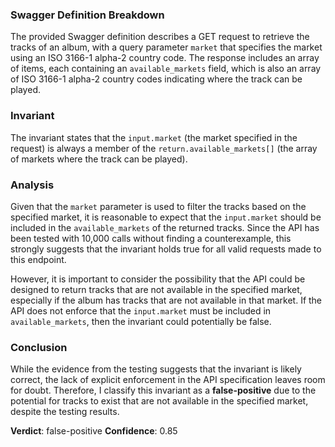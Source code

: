 ### Swagger Definition Breakdown
The provided Swagger definition describes a GET request to retrieve the tracks of an album, with a query parameter `market` that specifies the market using an ISO 3166-1 alpha-2 country code. The response includes an array of items, each containing an `available_markets` field, which is also an array of ISO 3166-1 alpha-2 country codes indicating where the track can be played.

### Invariant
The invariant states that the `input.market` (the market specified in the request) is always a member of the `return.available_markets[]` (the array of markets where the track can be played).

### Analysis
Given that the `market` parameter is used to filter the tracks based on the specified market, it is reasonable to expect that the `input.market` should be included in the `available_markets` of the returned tracks. Since the API has been tested with 10,000 calls without finding a counterexample, this strongly suggests that the invariant holds true for all valid requests made to this endpoint. 

However, it is important to consider the possibility that the API could be designed to return tracks that are not available in the specified market, especially if the album has tracks that are not available in that market. If the API does not enforce that the `input.market` must be included in `available_markets`, then the invariant could potentially be false. 

### Conclusion
While the evidence from the testing suggests that the invariant is likely correct, the lack of explicit enforcement in the API specification leaves room for doubt. Therefore, I classify this invariant as a **false-positive** due to the potential for tracks to exist that are not available in the specified market, despite the testing results. 

**Verdict**: false-positive
**Confidence**: 0.85
